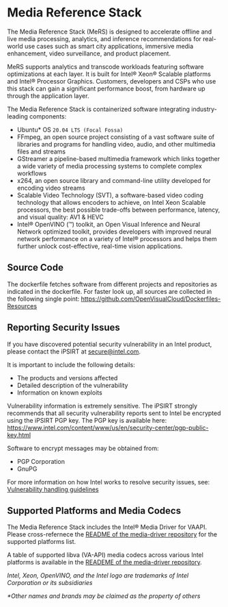 # Media Reference Stack

The Media Reference Stack (MeRS) is designed to accelerate offline and live
media processing, analytics, and inference recommendations for real-world use
cases such as smart city applications, immersive media enhancement, video
surveillance, and product placement.

MeRS supports analytics and transcode workloads featuring software optimizations
at each layer. It is built for Intel® Xeon® Scalable platforms and Intel®
Processor Graphics. Customers, developers and CSPs who use this stack can gain a
significant performance boost, from hardware up through the application layer.

The Media Reference Stack is containerized software integrating industry-leading components:

* Ubuntu* OS `20.04 LTS (Focal Fossa)`
* FFmpeg, an open source project consisting of a vast software suite of
  libraries and programs for handling video, audio, and other multimedia files
  and streams
* GStreamer a pipeline-based multimedia framework which links together a wide
  variety of media processing systems to complete complex workflows
* x264, an open source library and command-line utility developed for encoding video streams
* Scalable Video Technology (SVT), a software-based video coding technology
  that allows encoders to achieve, on Intel  Xeon Scalable processors, the best
  possible trade-offs between performance, latency, and visual quality: AV1 & HEVC
* Intel® OpenVINO (™) toolkit, an Open Visual Inference and Neural Network
  optimized toolkit, provides developers with improved neural network
  performance on a variety of Intel® processors and helps them further unlock
  cost-effective, real-time vision applications.

## Source Code

The dockerfile fetches software from different projects and repositories as
indicated in the dockerfile. For faster look up, all sources are collected in
the following single point: https://github.com/OpenVisualCloud/Dockerfiles-Resources

## Reporting Security Issues

If you have discovered potential security vulnerability in an Intel product,
please contact the iPSIRT at secure@intel.com.

It is important to include the following details:

  * The products and versions affected
  * Detailed description of the vulnerability
  * Information on known exploits

Vulnerability information is extremely sensitive. The iPSIRT strongly recommends
that all security vulnerability reports sent to Intel be encrypted using the
iPSIRT PGP key. The PGP key is available here:
https://www.intel.com/content/www/us/en/security-center/pgp-public-key.html

Software to encrypt messages may be obtained from:

  * PGP Corporation
  * GnuPG

For more information on how Intel works to resolve security issues, see:
[Vulnerability handling guidelines](https://www.intel.com/content/www/us/en/security-center/vulnerability-handling-guidelines.html)

## Supported Platforms and Media Codecs

The Media Reference Stack includes the Intel® Media Driver for VAAPI. Please
cross-refernece the [README of the media-driver
repository](https://github.com/intel/media-driver/blob/master/README.md#supported-platforms)
for the supported platforms list.

A table of supported libva (VA-API) media codecs across various Intel platforms
is available in the [READEME of the media-driver
repository](https://github.com/intel/media-driver/blob/master/README.md#decodingencoding-features).






*Intel, Xeon, OpenVINO, and the Intel logo are trademarks of Intel Corporation
or its subsidiaries*

*\*Other names and brands may be claimed as the property of others*
